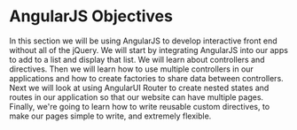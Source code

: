 # AngularJS Objectives


In this section we will be using AngularJS to develop interactive front end without all of the jQuery. We will start by integrating AngularJS into our apps to add to a list and display that list. We will learn about controllers and directives. Then we will learn how to use multiple controllers in our applications and how to create factories to share data between controllers. Next we will look at using AngularUI Router to create nested states and routes in our application so that our website can have multiple pages. Finally, we're going to learn how to write reusable custom directives, to make our pages simple to write, and extremely flexible.